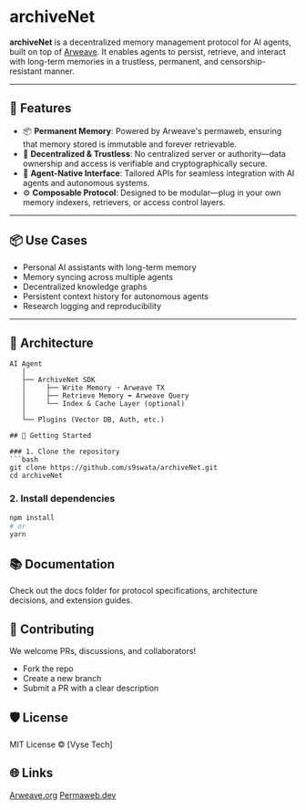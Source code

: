 # archiveNet

**archiveNet** is a decentralized memory management protocol for AI agents, built on top of [Arweave](https://www.arweave.org/). It enables agents to persist, retrieve, and interact with long-term memories in a trustless, permanent, and censorship-resistant manner.

---

## 🚀 Features

- 📦 **Permanent Memory**: Powered by Arweave's permaweb, ensuring that memory stored is immutable and forever retrievable.
- 🔐 **Decentralized & Trustless**: No centralized server or authority—data ownership and access is verifiable and cryptographically secure.
- 🧠 **Agent-Native Interface**: Tailored APIs for seamless integration with AI agents and autonomous systems.
- ⚙️ **Composable Protocol**: Designed to be modular—plug in your own memory indexers, retrievers, or access control layers.

---

## 📦 Use Cases

- Personal AI assistants with long-term memory
- Memory syncing across multiple agents
- Decentralized knowledge graphs
- Persistent context history for autonomous agents
- Research logging and reproducibility

---

## 🔧 Architecture

```text
AI Agent
   │
   ├── ArchiveNet SDK
   │     ├── Write Memory ➝ Arweave TX
   │     ├── Retrieve Memory ⬅ Arweave Query
   │     └── Index & Cache Layer (optional)
   │
   └── Plugins (Vector DB, Auth, etc.)

## 📖 Getting Started

### 1. Clone the repository
```bash
git clone https://github.com/s9swata/archiveNet.git
cd archiveNet
```

### 2. Install dependencies
```bash
npm install
# or
yarn
```

## 📚 Documentation

Check out the docs folder for protocol specifications, architecture decisions, and extension guides.

## 🤝 Contributing
We welcome PRs, discussions, and collaborators!

- Fork the repo
- Create a new branch
- Submit a PR with a clear description

## 🛡 License

MIT License © [Vyse Tech]

## 🌐 Links

[Arweave.org](https://www.arweave.org/)
[Permaweb.dev](https://www.permaweb.dev/)
